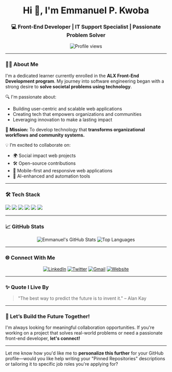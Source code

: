 <!-- Header Section -->
<h1 align="center">Hi 👋, I'm Emmanuel P. Kwoba</h1>
<h3 align="center">💻 Front-End Developer | IT Support Specialist | Passionate Problem Solver</h3>

<p align="center">
  <img src="https://komarev.com/ghpvc/?username=emmanuelkwoba&label=Profile%20views&color=0e75b6&style=flat" alt="Profile views" />
</p>

---

### 🧑‍💻 About Me

I'm a dedicated learner currently enrolled in the **ALX Front-End Development program**. My journey into software engineering began with a strong desire to **solve societal problems using technology**.

🔍 I'm passionate about:
- Building user-centric and scalable web applications  
- Creating tech that empowers organizations and communities  
- Leveraging innovation to make a lasting impact  

🎯 **Mission:** To develop technology that **transforms organizational workflows and community systems.**

💡 I’m excited to collaborate on:
- 🌍 Social impact web projects  
- 🛠 Open-source contributions  
- 📱 Mobile-first and responsive web applications  
- 🧠 AI-enhanced and automation tools

---

### 🛠️ Tech Stack

<p>
  <img src="https://img.shields.io/badge/HTML5-E34F26?logo=html5&logoColor=white" />
  <img src="https://img.shields.io/badge/CSS3-1572B6?logo=css3&logoColor=white" />
  <img src="https://img.shields.io/badge/JavaScript-F7DF1E?logo=javascript&logoColor=black" />
  <img src="https://img.shields.io/badge/React-20232A?logo=react&logoColor=61DAFB" />
  <img src="https://img.shields.io/badge/Git-F05032?logo=git&logoColor=white" />
  <img src="https://img.shields.io/badge/GitHub-181717?logo=github&logoColor=white" />
</p>

---

### 📈 GitHub Stats

<p align="center">
  <img src="https://github-readme-stats.vercel.app/api?username=emmanuelkwoba&show_icons=true&theme=default" alt="Emmanuel's GitHub Stats" />
  <img src="https://github-readme-stats.vercel.app/api/top-langs/?username=emmanuelkwoba&layout=compact&theme=default" alt="Top Languages" />
</p>

---

### 🌐 Connect With Me

<p align="center">
  <a href="https://linkedin.com/in/emmanuelkwoba" target="_blank"><img src="https://img.shields.io/badge/LinkedIn-0A66C2?logo=linkedin&logoColor=white" alt="LinkedIn"/></a>
  <a href="https://twitter.com/emmanuelkwoba" target="_blank"><img src="https://img.shields.io/badge/Twitter-1DA1F2?logo=twitter&logoColor=white" alt="Twitter"/></a>
  <a href="mailto:emmanuel.kwoba@gmail.com"><img src="https://img.shields.io/badge/Email-D14836?logo=gmail&logoColor=white" alt="Gmail"/></a>
  <a href="https://www.imarketdigipreneur.com" target="_blank"><img src="https://img.shields.io/badge/Website-000000?logo=vercel&logoColor=white" alt="Website"/></a>
</p>

---

### ✨ Quote I Live By

> "The best way to predict the future is to invent it." – Alan Kay

---

### 🔭 Let’s Build the Future Together!

I'm always looking for meaningful collaboration opportunities. If you're working on a project that solves real-world problems or need a passionate front-end developer, **let's connect!**

---

Let me know how you'd like me to **personalize this further** for your GitHub profile—would you like help writing your "Pinned Repositories" descriptions or tailoring it to specific job roles you're applying for?
